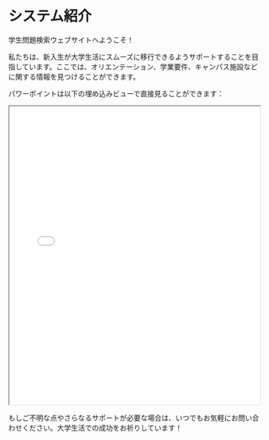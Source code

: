 # システム紹介

学生問題検索ウェブサイトへようこそ！

私たちは、新入生が大学生活にスムーズに移行できるようサポートすることを目指しています。ここでは、オリエンテーション、学業要件、キャンパス施設などに関する情報を見つけることができます。

パワーポイントは以下の埋め込みビューで直接見ることができます：
<iframe src="docs/LINE  ppt.pdf" width="100%" height="600px"></iframe>

もしご不明な点やさらなるサポートが必要な場合は、いつでもお気軽にお問い合わせください。大学生活での成功をお祈りしています！